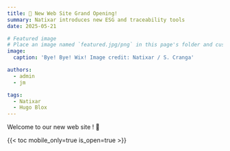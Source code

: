 ```yaml
---
title: 🎉 New Web Site Grand Opening!
summary: Natixar introduces new ESG and traceability tools
date: 2025-05-21

# Featured image
# Place an image named `featured.jpg/png` in this page's folder and customize its options here.
image:
  caption: 'Bye! Bye! Wix! Image credit: Natixar / S. Cranga'

authors:
  - admin
  - jm

tags:
  - Natixar
  - Hugo Blox
---
```


Welcome to our new web site ! 👋

{{< toc mobile_only=true is_open=true >}}

